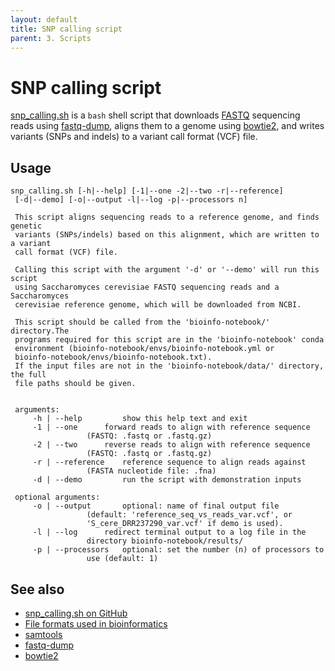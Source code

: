 ```yaml
---
layout: default
title: SNP calling script
parent: 3. Scripts
---
```


# SNP calling script

[snp_calling.sh](../scripts/snp_calling.sh) is a `bash` shell script that downloads [FASTQ](file_formats.md) sequencing reads using [fastq-dump](fastq-dump.md), aligns them to a genome using [bowtie2](bowtie2.md), and writes variants (SNPs and indels) to a variant call format (VCF) file.

## Usage

```
snp_calling.sh [-h|--help] [-1|--one -2|--two -r|--reference] 
 [-d|--demo] [-o|--output -l|--log -p|--processors n] 
 
 This script aligns sequencing reads to a reference genome, and finds genetic 
 variants (SNPs/indels) based on this alignment, which are written to a variant
 call format (VCF) file.
 
 Calling this script with the argument '-d' or '--demo' will run this script 
 using Saccharomyces cerevisiae FASTQ sequencing reads and a Saccharomyces 
 cerevisiae reference genome, which will be downloaded from NCBI. 
 
 This script should be called from the 'bioinfo-notebook/' directory.The 
 programs required for this script are in the 'bioinfo-notebook' conda 
 environment (bioinfo-notebook/envs/bioinfo-notebook.yml or 
 bioinfo-notebook/envs/bioinfo-notebook.txt). 
 If the input files are not in the 'bioinfo-notebook/data/' directory, the full 
 file paths should be given.

 
 arguments: 
 	 -h | --help		 show this help text and exit 
 	 -1 | --one		 forward reads to align with reference sequence 
 				 (FASTQ: .fastq or .fastq.gz) 
 	 -2 | --two		 reverse reads to align with reference sequence 
 				 (FASTQ: .fastq or .fastq.gz) 
 	 -r | --reference	 reference sequence to align reads against 
 				 (FASTA nucleotide file: .fna) 
 	 -d | --demo		 run the script with demonstration inputs
 
 optional arguments: 
 	 -o | --output		 optional: name of final output file 
 				 (default: 'reference_seq_vs_reads_var.vcf', or 
 				 'S_cere_DRR237290_var.vcf' if demo is used). 
 	 -l | --log		 redirect terminal output to a log file in the 
 				 directory bioinfo-notebook/results/ 
 	 -p | --processors	 optional: set the number (n) of processors to 
 				 use (default: 1)
```

## See also

- [snp_calling.sh on GitHub](https://github.com/rnnh/bioinfo-notebook/blob/master/scripts/snp_calling.sh)
- [File formats used in bioinformatics](file_formats.md)
- [samtools](samtools.md)
- [fastq-dump](fastq-dump.md)
- [bowtie2](bowtie2.md)

